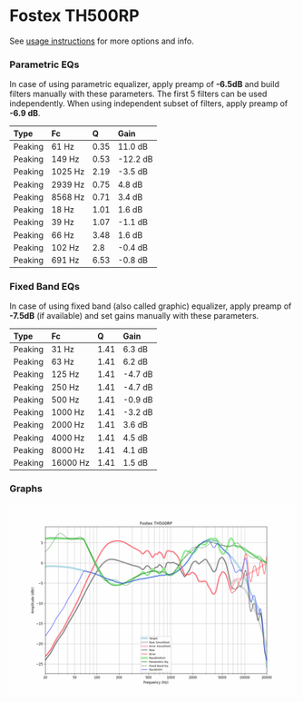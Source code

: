 # Fostex TH500RP
See [usage instructions](https://github.com/jaakkopasanen/AutoEq#usage) for more options and info.

### Parametric EQs
In case of using parametric equalizer, apply preamp of **-6.5dB** and build filters manually
with these parameters. The first 5 filters can be used independently.
When using independent subset of filters, apply preamp of **-6.9 dB**.

| Type    | Fc      |    Q | Gain     |
|:--------|:--------|:-----|:---------|
| Peaking | 61 Hz   | 0.35 | 11.0 dB  |
| Peaking | 149 Hz  | 0.53 | -12.2 dB |
| Peaking | 1025 Hz | 2.19 | -3.5 dB  |
| Peaking | 2939 Hz | 0.75 | 4.8 dB   |
| Peaking | 8568 Hz | 0.71 | 3.4 dB   |
| Peaking | 18 Hz   | 1.01 | 1.6 dB   |
| Peaking | 39 Hz   | 1.07 | -1.1 dB  |
| Peaking | 66 Hz   | 3.48 | 1.6 dB   |
| Peaking | 102 Hz  | 2.8  | -0.4 dB  |
| Peaking | 691 Hz  | 6.53 | -0.8 dB  |

### Fixed Band EQs
In case of using fixed band (also called graphic) equalizer, apply preamp of **-7.5dB**
(if available) and set gains manually with these parameters.

| Type    | Fc       |    Q | Gain    |
|:--------|:---------|:-----|:--------|
| Peaking | 31 Hz    | 1.41 | 6.3 dB  |
| Peaking | 63 Hz    | 1.41 | 6.2 dB  |
| Peaking | 125 Hz   | 1.41 | -4.7 dB |
| Peaking | 250 Hz   | 1.41 | -4.7 dB |
| Peaking | 500 Hz   | 1.41 | -0.9 dB |
| Peaking | 1000 Hz  | 1.41 | -3.2 dB |
| Peaking | 2000 Hz  | 1.41 | 3.6 dB  |
| Peaking | 4000 Hz  | 1.41 | 4.5 dB  |
| Peaking | 8000 Hz  | 1.41 | 4.1 dB  |
| Peaking | 16000 Hz | 1.41 | 1.5 dB  |

### Graphs
![](./Fostex%20TH500RP.png)